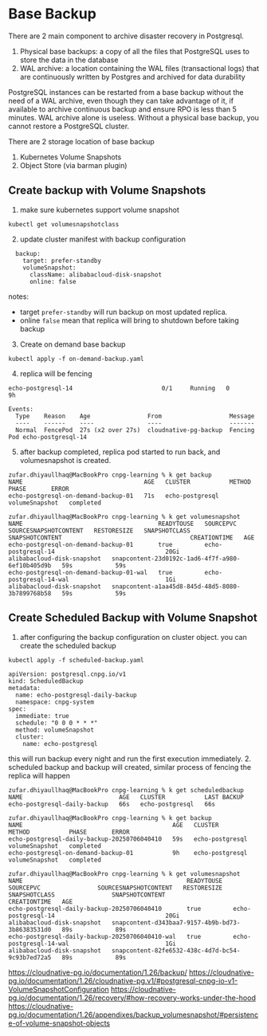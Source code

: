 # Base Backup

There are 2 main component to archive disaster recovery in Postgresql.
1. Physical base backups: a copy of all the files that PostgreSQL uses to store the data in the database
2. WAL archive: a location containing the WAL files (transactional logs) that are continuously written by Postgres and archived for data durability

PostgreSQL instances can be restarted from a base backup without the need of a WAL archive, even though they can take advantage of it, if available to archive continuous backup and ensure RPO is less than 5 minutes. WAL archive alone is useless. Without a physical base backup, you cannot restore a PostgreSQL cluster.

There are 2 storage location of base backup
1. Kubernetes Volume Snapshots
2. Object Store (via barman plugin)

## Create backup with Volume Snapshots
1. make sure kubernetes support volume snapshot
```
kubectl get volumesnapshotclass
```
2. update cluster manifest with backup configuration
```
  backup:
    target: prefer-standby
    volumeSnapshot:
      className: alibabacloud-disk-snapshot
      online: false
```

notes:
- target `prefer-standby` will run backup on most updated replica.
- online `false` mean that replica will bring to shutdown before taking backup

3. Create on demand base backup
```
kubectl apply -f on-demand-backup.yaml
```
4. replica will be fencing
```
echo-postgresql-14                         0/1     Running   0          9h

Events:
  Type    Reason    Age                From                   Message
  ----    ------    ----               ----                   -------
  Normal  FencePod  27s (x2 over 27s)  cloudnative-pg-backup  Fencing Pod echo-postgresql-14
```
5. after backup completed, replica pod started to run back, and volumesnapshot is created.
```
zufar.dhiyaullhaq@MacBookPro cnpg-learning % k get backup     
NAME                                  AGE   CLUSTER           METHOD           PHASE       ERROR
echo-postgresql-on-demand-backup-01   71s   echo-postgresql   volumeSnapshot   completed  

zufar.dhiyaullhaq@MacBookPro cnpg-learning % k get volumesnapshot
NAME                                      READYTOUSE   SOURCEPVC                SOURCESNAPSHOTCONTENT   RESTORESIZE   SNAPSHOTCLASS                SNAPSHOTCONTENT                                    CREATIONTIME   AGE
echo-postgresql-on-demand-backup-01       true         echo-postgresql-14                               20Gi          alibabacloud-disk-snapshot   snapcontent-23d0192c-1ad6-4f7f-a980-6ef10b405d9b   59s            59s
echo-postgresql-on-demand-backup-01-wal   true         echo-postgresql-14-wal                           1Gi           alibabacloud-disk-snapshot   snapcontent-a1aa45d8-845d-48d5-8080-3b7899768b58   59s            59s
```

## Create Scheduled Backup with Volume Snapshot
1. after configuring the backup configuration on cluster object. you can create the scheduled backup
```
kubectl apply -f scheduled-backup.yaml

apiVersion: postgresql.cnpg.io/v1
kind: ScheduledBackup
metadata:
  name: echo-postgresql-daily-backup
  namespace: cnpg-system
spec:
  immediate: true
  schedule: "0 0 0 * * *"
  method: volumeSnapshot
  cluster:
    name: echo-postgresql
```
this will run backup every night and run the first execution immediately.
2. scheduled backup and backup will created, similar process of fencing the replica will happen
```
zufar.dhiyaullhaq@MacBookPro cnpg-learning % k get scheduledbackup
NAME                           AGE   CLUSTER           LAST BACKUP
echo-postgresql-daily-backup   66s   echo-postgresql   66s

zufar.dhiyaullhaq@MacBookPro cnpg-learning % k get backup
NAME                                          AGE   CLUSTER           METHOD           PHASE       ERROR
echo-postgresql-daily-backup-20250706040410   59s   echo-postgresql   volumeSnapshot   completed   
echo-postgresql-on-demand-backup-01           9h    echo-postgresql   volumeSnapshot   completed

zufar.dhiyaullhaq@MacBookPro cnpg-learning % k get volumesnapshot                                           
NAME                                              READYTOUSE   SOURCEPVC                SOURCESNAPSHOTCONTENT   RESTORESIZE   SNAPSHOTCLASS                SNAPSHOTCONTENT                                    CREATIONTIME   AGE
echo-postgresql-daily-backup-20250706040410       true         echo-postgresql-14                               20Gi          alibabacloud-disk-snapshot   snapcontent-d343baa7-9157-4b9b-bd73-3b86383531d0   89s            89s
echo-postgresql-daily-backup-20250706040410-wal   true         echo-postgresql-14-wal                           1Gi           alibabacloud-disk-snapshot   snapcontent-82fe6532-438c-4d7d-bc54-9c93b7ed72a5   89s            89s
```

https://cloudnative-pg.io/documentation/1.26/backup/
https://cloudnative-pg.io/documentation/1.26/cloudnative-pg.v1/#postgresql-cnpg-io-v1-VolumeSnapshotConfiguration
https://cloudnative-pg.io/documentation/1.26/recovery/#how-recovery-works-under-the-hood
https://cloudnative-pg.io/documentation/1.26/appendixes/backup_volumesnapshot/#persistence-of-volume-snapshot-objects